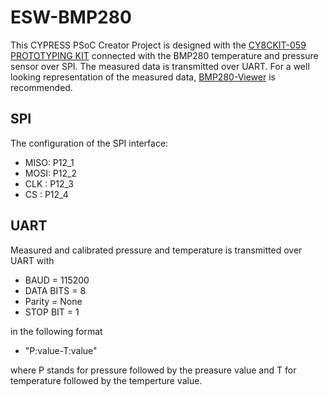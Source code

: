 # ESW-BMP280

This CYPRESS PSoC Creator Project is designed with the [CY8CKIT-059 PROTOTYPING KIT](https://www.cypress.com/documentation/development-kitsboards/cy8ckit-059-psoc-5lp-prototyping-kit-onboard-programmer-and) connected with the BMP280 temperature and pressure sensor over SPI. The measured data is transmitted over UART. For a well looking representation of the measured data, [BMP280-Viewer](https://github.com/FutureFlash94/BMP280-Viewer) is recommended.

## SPI

The configuration of the SPI interface:

* MISO: P12_1
* MOSI: P12_2
* CLK : P12_3
* CS  : P12_4

## UART

Measured and calibrated pressure and temperature is transmitted over UART with

* BAUD = 115200
* DATA BITS = 8
* Parity = None
* STOP BIT = 1 

in the following format

* "P:value-T:value"

where P stands for pressure followed by the preasure value and T for temperature followed by the temperture value.
